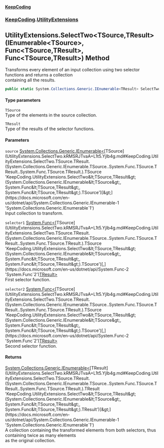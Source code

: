 #### [KeepCoding](index.md 'index')
### [KeepCoding](KeepCoding.md 'KeepCoding').[UtilityExtensions](UtilityExtensions.md 'KeepCoding.UtilityExtensions')
## UtilityExtensions.SelectTwo&lt;TSource,TResult&gt;(IEnumerable&lt;TSource&gt;, Func&lt;TSource,TResult&gt;, Func&lt;TSource,TResult&gt;) Method
Transforms every element of an input collection using two selector functions and returns a collection  
containing all the results.
```csharp
public static System.Collections.Generic.IEnumerable<TResult> SelectTwo<TSource,TResult>(this System.Collections.Generic.IEnumerable<TSource> source, System.Func<TSource,TResult> selector1, System.Func<TSource,TResult> selector2);
```
#### Type parameters
<a name='KeepCoding.UtilityExtensions.SelectTwo.TSource.TResult.(System.Collections.Generic.IEnumerable.TSource..System.Func.TSource.TResult..System.Func.TSource.TResult.).TSource'></a>
`TSource`  
Type of the elements in the source collection.
  
<a name='KeepCoding.UtilityExtensions.SelectTwo.TSource.TResult.(System.Collections.Generic.IEnumerable.TSource..System.Func.TSource.TResult..System.Func.TSource.TResult.).TResult'></a>
`TResult`  
Type of the results of the selector functions.
  
#### Parameters
<a name='KeepCoding.UtilityExtensions.SelectTwo.TSource.TResult.(System.Collections.Generic.IEnumerable.TSource..System.Func.TSource.TResult..System.Func.TSource.TResult.).source'></a>
`source` [System.Collections.Generic.IEnumerable&lt;](https://docs.microsoft.com/en-us/dotnet/api/System.Collections.Generic.IEnumerable-1 'System.Collections.Generic.IEnumerable`1')[TSource](UtilityExtensions.SelectTwo.kRMSRJTvaA+L1t5.Yjlb4g.md#KeepCoding.UtilityExtensions.SelectTwo.TSource.TResult.(System.Collections.Generic.IEnumerable.TSource..System.Func.TSource.TResult..System.Func.TSource.TResult.).TSource 'KeepCoding.UtilityExtensions.SelectTwo&lt;TSource,TResult&gt;(System.Collections.Generic.IEnumerable&lt;TSource&gt;, System.Func&lt;TSource,TResult&gt;, System.Func&lt;TSource,TResult&gt;).TSource')[&gt;](https://docs.microsoft.com/en-us/dotnet/api/System.Collections.Generic.IEnumerable-1 'System.Collections.Generic.IEnumerable`1')  
Input collection to transform.
  
<a name='KeepCoding.UtilityExtensions.SelectTwo.TSource.TResult.(System.Collections.Generic.IEnumerable.TSource..System.Func.TSource.TResult..System.Func.TSource.TResult.).selector1'></a>
`selector1` [System.Func&lt;](https://docs.microsoft.com/en-us/dotnet/api/System.Func-2 'System.Func`2')[TSource](UtilityExtensions.SelectTwo.kRMSRJTvaA+L1t5.Yjlb4g.md#KeepCoding.UtilityExtensions.SelectTwo.TSource.TResult.(System.Collections.Generic.IEnumerable.TSource..System.Func.TSource.TResult..System.Func.TSource.TResult.).TSource 'KeepCoding.UtilityExtensions.SelectTwo&lt;TSource,TResult&gt;(System.Collections.Generic.IEnumerable&lt;TSource&gt;, System.Func&lt;TSource,TResult&gt;, System.Func&lt;TSource,TResult&gt;).TSource')[,](https://docs.microsoft.com/en-us/dotnet/api/System.Func-2 'System.Func`2')[TResult](UtilityExtensions.SelectTwo.kRMSRJTvaA+L1t5.Yjlb4g.md#KeepCoding.UtilityExtensions.SelectTwo.TSource.TResult.(System.Collections.Generic.IEnumerable.TSource..System.Func.TSource.TResult..System.Func.TSource.TResult.).TResult 'KeepCoding.UtilityExtensions.SelectTwo&lt;TSource,TResult&gt;(System.Collections.Generic.IEnumerable&lt;TSource&gt;, System.Func&lt;TSource,TResult&gt;, System.Func&lt;TSource,TResult&gt;).TResult')[&gt;](https://docs.microsoft.com/en-us/dotnet/api/System.Func-2 'System.Func`2')  
First selector function.
  
<a name='KeepCoding.UtilityExtensions.SelectTwo.TSource.TResult.(System.Collections.Generic.IEnumerable.TSource..System.Func.TSource.TResult..System.Func.TSource.TResult.).selector2'></a>
`selector2` [System.Func&lt;](https://docs.microsoft.com/en-us/dotnet/api/System.Func-2 'System.Func`2')[TSource](UtilityExtensions.SelectTwo.kRMSRJTvaA+L1t5.Yjlb4g.md#KeepCoding.UtilityExtensions.SelectTwo.TSource.TResult.(System.Collections.Generic.IEnumerable.TSource..System.Func.TSource.TResult..System.Func.TSource.TResult.).TSource 'KeepCoding.UtilityExtensions.SelectTwo&lt;TSource,TResult&gt;(System.Collections.Generic.IEnumerable&lt;TSource&gt;, System.Func&lt;TSource,TResult&gt;, System.Func&lt;TSource,TResult&gt;).TSource')[,](https://docs.microsoft.com/en-us/dotnet/api/System.Func-2 'System.Func`2')[TResult](UtilityExtensions.SelectTwo.kRMSRJTvaA+L1t5.Yjlb4g.md#KeepCoding.UtilityExtensions.SelectTwo.TSource.TResult.(System.Collections.Generic.IEnumerable.TSource..System.Func.TSource.TResult..System.Func.TSource.TResult.).TResult 'KeepCoding.UtilityExtensions.SelectTwo&lt;TSource,TResult&gt;(System.Collections.Generic.IEnumerable&lt;TSource&gt;, System.Func&lt;TSource,TResult&gt;, System.Func&lt;TSource,TResult&gt;).TResult')[&gt;](https://docs.microsoft.com/en-us/dotnet/api/System.Func-2 'System.Func`2')  
Second selector function.
  
#### Returns
[System.Collections.Generic.IEnumerable&lt;](https://docs.microsoft.com/en-us/dotnet/api/System.Collections.Generic.IEnumerable-1 'System.Collections.Generic.IEnumerable`1')[TResult](UtilityExtensions.SelectTwo.kRMSRJTvaA+L1t5.Yjlb4g.md#KeepCoding.UtilityExtensions.SelectTwo.TSource.TResult.(System.Collections.Generic.IEnumerable.TSource..System.Func.TSource.TResult..System.Func.TSource.TResult.).TResult 'KeepCoding.UtilityExtensions.SelectTwo&lt;TSource,TResult&gt;(System.Collections.Generic.IEnumerable&lt;TSource&gt;, System.Func&lt;TSource,TResult&gt;, System.Func&lt;TSource,TResult&gt;).TResult')[&gt;](https://docs.microsoft.com/en-us/dotnet/api/System.Collections.Generic.IEnumerable-1 'System.Collections.Generic.IEnumerable`1')  
A collection containing the transformed elements from both selectors, thus containing twice as many elements  
as the original collection.
